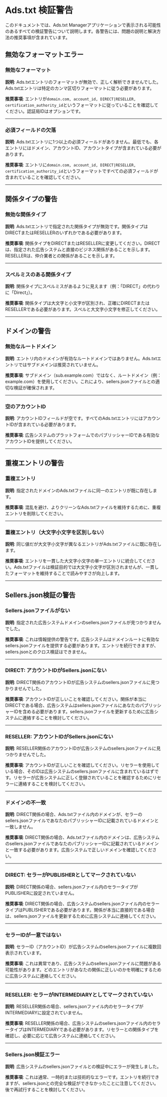 # Ads.txt 検証警告

このドキュメントでは、Ads.txt Managerアプリケーションで表示される可能性のあるすべての検証警告について説明します。各警告には、問題の説明と解決方法の推奨事項が含まれています。

## 無効なフォーマットエラー

<a id="invalid-format"></a>

### 無効なフォーマット

**説明**: Ads.txtエントリのフォーマットが無効で、正しく解析できませんでした。Ads.txtエントリは特定のカンマ区切りフォーマットに従う必要があります。

**推奨事項**: エントリが`domain.com, account_id, DIRECT|RESELLER, certification_authority_id`というフォーマットに従っていることを確認してください。認証局IDはオプションです。

---

<a id="missing-fields"></a>

### 必須フィールドの欠落

**説明**: Ads.txtエントリに1つ以上の必須フィールドがありません。最低でも、各エントリにはドメイン、アカウントID、アカウントタイプが含まれている必要があります。

**推奨事項**: エントリに`domain.com, account_id, DIRECT|RESELLER, certification_authority_id`というフォーマットですべての必須フィールドが含まれていることを確認してください。

---

## 関係タイプの警告

<a id="invalid-relationship"></a>

### 無効な関係タイプ

**説明**: Ads.txtエントリで指定された関係タイプが無効です。関係タイプはDIRECTまたはRESELLERのいずれかである必要があります。

**推奨事項**: 関係タイプをDIRECTまたはRESELLERに変更してください。DIRECTは、指定された広告システムと直接のビジネス関係があることを示します。RESELLERは、仲介業者との関係があることを示します。

---

<a id="misspelled-relationship"></a>

### スペルミスのある関係タイプ

**説明**: 関係タイプにスペルミスがあるように見えます（例：「DIRECT」の代わりに「Direct」）。

**推奨事項**: 関係タイプは大文字と小文字が区別され、正確にDIRECTまたはRESELLERである必要があります。スペルと大文字小文字を修正してください。

---

## ドメインの警告

<a id="invalid-domain"></a>

### 無効なルートドメイン

**説明**: エントリ内のドメインが有効なルートドメインではありません。Ads.txtエントリではサブドメインは推奨されていません。

**推奨事項**: サブドメイン（sub.example.com）ではなく、ルートドメイン（例：example.com）を使用してください。これにより、sellers.jsonファイルとの適切な検証が確保されます。

---

<a id="empty-account-id"></a>

### 空のアカウントID

**説明**: アカウントIDフィールドが空です。すべてのAds.txtエントリにはアカウントIDが含まれている必要があります。

**推奨事項**: 広告システムのプラットフォームでのパブリッシャーIDである有効なアカウントIDを提供してください。

---

## 重複エントリの警告

<a id="duplicate-entry"></a>

### 重複エントリ

**説明**: 指定されたドメインのAds.txtファイルに同一のエントリが既に存在します。

**推奨事項**: 混乱を避け、よりクリーンなAds.txtファイルを維持するために、重複エントリを削除してください。

---

<a id="duplicate-entry-case-insensitive"></a>

### 重複エントリ（大文字小文字を区別しない）

**説明**: 同じ値だが大文字小文字が異なるエントリがAds.txtファイルに既に存在します。

**推奨事項**: エントリを一貫した大文字小文字の単一エントリに統合してください。Ads.txtファイルは検証目的では大文字小文字が区別されませんが、一貫したフォーマットを維持することで読みやすさが向上します。

---

## Sellers.json検証の警告

<a id="no-sellers-json"></a>

### Sellers.jsonファイルがない

**説明**: 指定された広告システムドメインのsellers.jsonファイルが見つかりませんでした。

**推奨事項**: これは情報提供の警告です。広告システムはドメインルートに有効なsellers.jsonファイルを提供する必要があります。エントリを続行できますが、sellers.jsonとのクロス検証はできません。

---

<a id="direct-account-id-not-in-sellers-json"></a>

### DIRECT: アカウントIDがSellers.jsonにない

**説明**: DIRECT関係のアカウントIDが広告システムのsellers.jsonファイルに見つかりませんでした。

**推奨事項**: アカウントIDが正しいことを確認してください。関係が本当にDIRECTである場合、広告システムはsellers.jsonファイルにあなたのパブリッシャーIDを含める必要があります。sellers.jsonファイルを更新するために広告システムに連絡することを検討してください。

---

<a id="reseller-account-id-not-in-sellers-json"></a>

### RESELLER: アカウントIDがSellers.jsonにない

**説明**: RESELLER関係のアカウントIDが広告システムのsellers.jsonファイルに見つかりませんでした。

**推奨事項**: アカウントIDが正しいことを確認してください。リセラーを使用している場合、そのIDは広告システムのsellers.jsonファイルに含まれているはずです。リセラーが広告システムに正しく登録されていることを確認するためにリセラーに連絡することを検討してください。

---

<a id="domain-mismatch"></a>

### ドメインの不一致

**説明**: DIRECT関係の場合、Ads.txtファイル内のドメインが、セラーのsellers.jsonファイルであなたのパブリッシャーIDに記載されているドメインと一致しません。

**推奨事項**: DIRECT関係の場合、Ads.txtファイル内のドメインは、広告システムのsellers.jsonファイルであなたのパブリッシャーIDに記載されているドメインと一致する必要があります。広告システムで正しいドメインを確認してください。

---

<a id="direct-not-publisher"></a>

### DIRECT: セラーがPUBLISHERとしてマークされていない

**説明**: DIRECT関係の場合、sellers.jsonファイル内のセラータイプがPUBLISHERに設定されていません。

**推奨事項**: DIRECT関係の場合、広告システムのsellers.jsonファイル内のセラータイプはPUBLISHERである必要があります。関係が本当に直接的である場合は、sellers.jsonファイルを更新するために広告システムに連絡してください。

---

<a id="seller-id-not-unique"></a>

### セラーIDが一意ではない

**説明**: セラーID（アカウントID）が広告システムのsellers.jsonファイルに複数回表示されています。

**推奨事項**: これは異常であり、広告システムのsellers.jsonファイルに問題がある可能性があります。どのエントリがあなたの関係に正しいのかを明確にするために広告システムに連絡してください。

---

<a id="reseller-not-intermediary"></a>

### RESELLER: セラーがINTERMEDIARYとしてマークされていない

**説明**: RESELLER関係の場合、sellers.jsonファイル内のセラータイプがINTERMEDIARYに設定されていません。

**推奨事項**: RESELLER関係の場合、広告システムのsellers.jsonファイル内のセラータイプはINTERMEDIARYである必要があります。リセラーとの関係タイプを確認し、必要に応じて広告システムに連絡してください。

---

<a id="sellers-json-validation-error"></a>

### Sellers.json検証エラー

**説明**: 広告システムのsellers.jsonファイルとの検証中にエラーが発生しました。

**推奨事項**: これは通常、一時的または技術的なエラーです。エントリを続行できますが、sellers.jsonとの完全な検証ができなかったことに注意してください。後で再試行することを検討してください。
